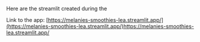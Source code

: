 Here are the streamlit created during the 

Link to the app: [https://melanies-smoothies-lea.streamlit.app/](https://melanies-smoothies-lea.streamlit.app/)https://melanies-smoothies-lea.streamlit.app/
